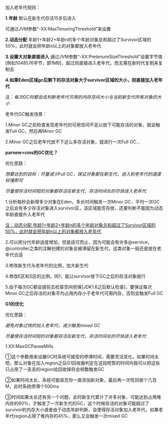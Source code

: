加入老年代规则：

**1.年龄** 默认在新生代存活15岁后进入

可通过JVM参数“-XX:MaxTenuringThreshold”来设置

**2.动态分配**  年龄1+年龄2+年龄n的多个年龄对象总和超过了Survivor区域的50%，此时就会把年龄n以上的对象都放入老年代

**3.设置大对象直接进入** 通过JVM参数“-XX:PretenureSizeThreshold”设置字节值[例如1048576字节，即1MB]，超过则直接进入老年代，而无需在新时代复制来复制去

**4.如果Eden区域gc后剩下的存活对象大于survivor区域的大小，则直接加入老年代**



注：*每次GC时都会去判断老年代可用的内存空间大小与当前新生代所有对象的大小*



老年代GC触发场景：

1.Minor GC之前检查发现老年代的可用空间不足以放下可能存活的对象，就会触发Full GC，然后再Minor GC

2.Minor GC之后老年代放不下这么多存活对象，就进行一次Full GC...



**parnew+cms的GC优化？**

优化思路：

*想要达到的目标：尽量减少Full GC，保证对象都在新生代，进入到老年代的速度较慢即可*

*尽量使存活时间短的对象都存活在新生代，存活时间长的尽快进入老年代*

1.分析每秒会新增多少对象在Eden，多长时间触发一次Minor GC，平均一次GC之后会有多少存活对象进入survivor区，该区域能否存放，还要判断不能因为动态年龄直接升入老年代

<u>注：动态分配  年龄1+年龄2+年龄n的多个年龄对象总和超过了Survivor区域的50%，此时就会把年龄n以上的对象都放入老年代</u>

2.可以把分代年龄适度增加，但是适可而止，因为可能会有许多@service，@controller之类的注解创建的对象会被滞留在新生代，这类对象一般还是放在老年代合适

3.修改新生代与老年代的比例，加大新生代

4.修改E区和S区的比例，同1，能让survivor放下GC之后的存活对象就行

5.由于每次GC都会提前去检查空间担保[JDK1.6之后默认检查]，要保证每次Minor GC之后存活的对象平均占用内存小于老年代可用内存，否则会触发Full GC



**G1的优化**

优化思路：

*避免对象过快的加入老年代，减少触发mixed GC*

*尽量使存活时间短的对象都存活在新生代，存活时间长的尽快进入老年代*

1.XX:MaxGCPauseMills

①这个参数用来设置GC时系统可接受的停滞时间，需要灵活变化，如果时间太短，那么对象在加入region之后G1回收器判定在这段短暂的时间内我可以把这些只占用了一丢丢的region给回收掉将会频繁触发GC

②如果时间太长，系统可能容忍你一直添加新对象，最后再一次性回收个几百M，此时系统停滞个500ms

③时间如果太长还有另一个问题，此时新生代累计了许多对象，可能达到占用堆内存的60%，才触发了一次新生代的GC，这个时候存活的对象可能超过了survivor的内存大小或者由于动态年龄判断，会使得存活对象加入老年代，如果老年代region占用了堆内存的45%，那么又会触发一次mixed GC